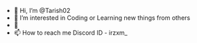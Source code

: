 - 👋 Hi, I’m @Tarish02
- 👀 I’m interested in Coding or Learning new things from others
- 🌱  
- 📫 How to reach me Discord ID - irzxm_ 

<!---
Tarish02/Tarish02 is a ✨ special ✨ repository because its `README.md` (this file) appears on your GitHub profile.
You can click the Preview link to take a look at your changes.
--->
